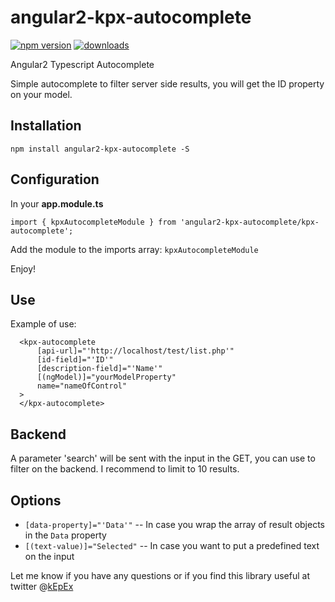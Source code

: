 # angular2-kpx-autocomplete

[![npm version](https://badge.fury.io/js/angular2-kpx-autocomplete.svg)](https://badge.fury.io/js/angular2-kpx-autocomplete)
[![downloads](https://img.shields.io/npm/dm/angular2-kpx-autocomplete.svg)](https://www.npmjs.com/package/angular2-kpx-autocomplete)

Angular2 Typescript Autocomplete

Simple autocomplete to filter server side results, you will get the ID property on your model.

## Installation

```
npm install angular2-kpx-autocomplete -S
```

## Configuration
In your **app.module.ts**

```
import { kpxAutocompleteModule } from 'angular2-kpx-autocomplete/kpx-autocomplete';
```
Add the module to the imports array: `kpxAutocompleteModule`

Enjoy!

## Use
Example of use:

```
  <kpx-autocomplete  
      [api-url]="'http://localhost/test/list.php'"
      [id-field]="'ID'"
      [description-field]="'Name'"
      [(ngModel)]="yourModelProperty" 
      name="nameOfControl"
  >
  </kpx-autocomplete>
```

## Backend

A parameter 'search' will be sent with the input in the GET, you can use to filter on the backend. I recommend to limit to 10 results.

## Options


- `[data-property]="'Data'"`  -- In case you wrap the array of result objects in the `Data` property
- `[(text-value)]="Selected"` -- In case you want to put a predefined text on the input




Let me know if you have any questions or if you find this library useful at twitter @[kEpEx](https://twitter.com/kepex)